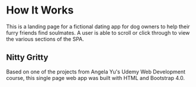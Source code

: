 # How It Works

This is a landing page for a fictional dating app for dog owners to help their furry friends find soulmates. A user is able to scroll or click through to view the various sections of the SPA.

## Nitty Gritty
Based on one of the projects from Angela Yu's Udemy Web Development course, this single page web app was built with HTML and Bootstrap 4.0. 